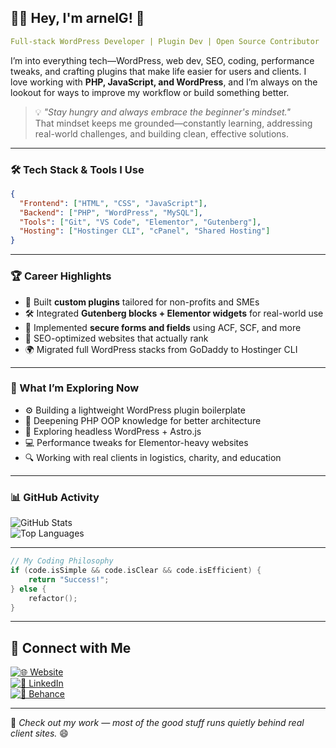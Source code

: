 ## 👨‍💻 Hey, I'm **arnelG**! 🚀

```yaml
Full-stack WordPress Developer | Plugin Dev | Open Source Contributor | Filipino IT Guy
```

I’m into everything tech—WordPress, web dev, SEO, coding, performance tweaks, and crafting plugins that make life easier for users and clients. I love working with **PHP, JavaScript, and WordPress**, and I’m always on the lookout for ways to improve my workflow or build something better.  

> 💡 *"Stay hungry and always embrace the beginner's mindset."*  
That mindset keeps me grounded—constantly learning, addressing real-world challenges, and building clean, effective solutions.

---

### 🛠️ Tech Stack & Tools I Use
```json
{
  "Frontend": ["HTML", "CSS", "JavaScript"],
  "Backend": ["PHP", "WordPress", "MySQL"],
  "Tools": ["Git", "VS Code", "Elementor", "Gutenberg"],
  "Hosting": ["Hostinger CLI", "cPanel", "Shared Hosting"]
}
```

---

### 🏆 Career Highlights
- 🧩 Built **custom plugins** tailored for non-profits and SMEs
- 🛠️ Integrated **Gutenberg blocks + Elementor widgets** for real-world use
- 🔐 Implemented **secure forms and fields** using ACF, SCF, and more
- 🌱 SEO-optimized websites that actually rank
- 🌍 Migrated full WordPress stacks from GoDaddy to Hostinger CLI

---

### 📌 What I’m Exploring Now
- ⚙️ Building a lightweight WordPress plugin boilerplate
- 🧠 Deepening PHP OOP knowledge for better architecture
- 📲 Exploring headless WordPress + Astro.js
- 💻 Performance tweaks for Elementor-heavy websites
- 🔍 Working with real clients in logistics, charity, and education

---

### 📊 GitHub Activity

<!-- Optional: Move lower to avoid looking like filler -->

<img src="https://github-readme-stats.vercel.app/api?username=wikiwyrhead&show_icons=true&theme=tokyonight&hide_border=true" alt="GitHub Stats" />
<br/>
<img src="https://github-readme-stats.vercel.app/api/top-langs/?username=wikiwyrhead&layout=compact&theme=tokyonight&hide_border=true" alt="Top Languages" />

---

```c
// My Coding Philosophy
if (code.isSimple && code.isClear && code.isEfficient) {
    return "Success!";
} else {
    refactor();
}
```

---

## 📡 Connect with Me

[![🌐 Website](https://img.shields.io/badge/Website-arnelbg.com-0A0A0A?style=for-the-badge&logo=google-chrome&logoColor=white)](https://www.arnelbg.com)  
[![💼 LinkedIn](https://img.shields.io/badge/LinkedIn-arnelgo-0A66C2?style=for-the-badge&logo=linkedin&logoColor=white)](https://www.linkedin.com/in/arnelgo)  
[![🎨 Behance](https://img.shields.io/badge/Behance-arnielgo7b84-1769FF?style=for-the-badge&logo=behance&logoColor=white)](https://www.behance.net/arnielgo7b84)

---

🔹 *Check out my work — most of the good stuff runs quietly behind real client sites.* 😄
